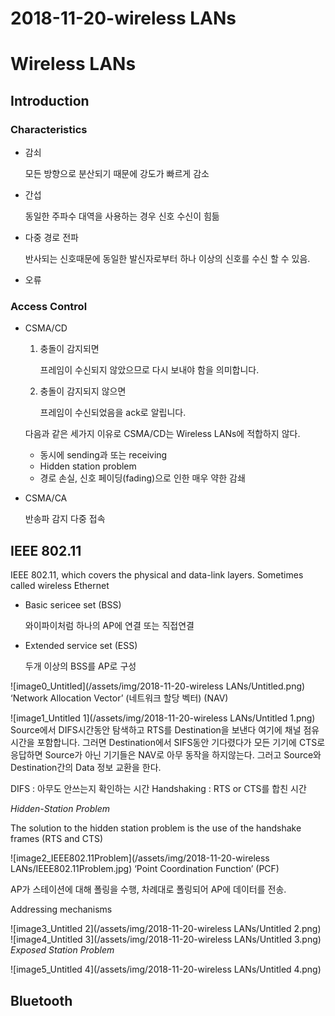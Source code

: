 # 2018-11-20-wireless LANs

# Wireless LANs

## Introduction

### Characteristics

- 감쇠

    모든 방향으로 분산되기 때문에 강도가 빠르게 감소

- 간섭

    동일한 주파수 대역을 사용하는 경우 신호 수신이 힘듦

- 다중 경로 전파

    반사되는 신호때문에 동일한 발신자로부터 하나 이상의 신호를 수신 할 수 있음.

- 오류

### Access Control

- CSMA/CD
    1. 충돌이 감지되면

        프레임이 수신되지 않았으므로 다시 보내야 함을 의미합니다.

    2. 충돌이 감지되지 않으면

        프레임이 수신되었음을 ack로 알립니다.

    다음과 같은 세가지 이유로 CSMA/CD는 Wireless LANs에 적합하지 않다.

    - 동시에 sending과 또는 receiving
    - Hidden station problem
    - 경로 손실, 신호 페이딩(fading)으로 인한 매우 약한 감쇄
- CSMA/CA

    반송파 감지 다중 접속

## IEEE 802.11

IEEE 802.11, which covers the physical and data-link layers. Sometimes called wireless Ethernet

- Basic sericee set (BSS)

    와이파이처럼 하나의 AP에 연결 또는 직접연결

- Extended service set (ESS)

    두개 이상의 BSS를 AP로 구성

![image0_Untitled](/assets/img/2018-11-20-wireless LANs/Untitled.png)
‘Network Allocation Vector’ (네트워크 할당 벡터) (NAV)

![image1_Untitled 1](/assets/img/2018-11-20-wireless LANs/Untitled 1.png)
Source에서 DIFS시간동안 탐색하고 RTS를 Destination을 보낸다 여기에 채널 점유 시간을 포함합니다. 그러면 Destination에서 SIFS동안 기다렸다가 모든 기기에 CTS로 응답하면 Source가 아닌 기기들은 NAV로 아무 동작을 하지않는다. 그러고 Source와 Destination간의 Data 정보 교환을 한다.

DIFS : 아무도 안쓰는지 확인하는 시간 Handshaking : RTS or CTS를 합친 시간

*Hidden-Station Problem*

The solution to the hidden station problem is the use of the handshake frames (RTS and CTS)

![image2_IEEE802.11Problem](/assets/img/2018-11-20-wireless LANs/IEEE802.11Problem.jpg)
‘Point Coordination Function’ (PCF)

AP가 스테이션에 대해 폴링을 수행, 차례대로 폴링되어 AP에 데이터를 전송.

Addressing mechanisms

![image3_Untitled 2](/assets/img/2018-11-20-wireless LANs/Untitled 2.png)
![image4_Untitled 3](/assets/img/2018-11-20-wireless LANs/Untitled 3.png)
*Exposed Station Problem*

![image5_Untitled 4](/assets/img/2018-11-20-wireless LANs/Untitled 4.png)
## Bluetooth